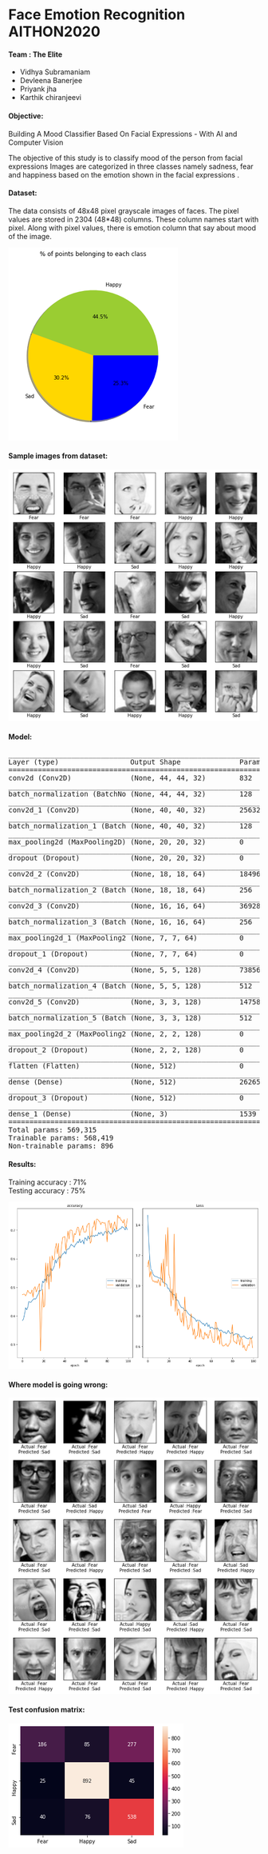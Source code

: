 # Face Emotion Recognition AITHON2020

#### Team : The Elite

- Vidhya Subramaniam
- Devleena Banerjee
- Priyank jha
- Karthik chiranjeevi

#### Objective:
Building A Mood Classifier Based On Facial Expressions - With AI and Computer Vision

The objective of this study is to classify mood of the person from facial expressions Images are categorized in three classes namely sadness, fear and happiness based on the emotion shown in the facial expressions .

#### Dataset:
The data consists of 48x48 pixel grayscale images of faces. The pixel values are stored in 2304 (48*48) columns. These column names start with pixel. Along with pixel values, there is emotion column that say about mood of the image.

![imbalance](assets/images/imbalance.png "imbalance")

#### Sample images from dataset:

![Samples](assets/images/sample.png "Sample images")


#### Model:
<pre>
_________________________________________________________________
Layer (type)                 Output Shape              Param #   
=================================================================
conv2d (Conv2D)              (None, 44, 44, 32)        832       
_________________________________________________________________
batch_normalization (BatchNo (None, 44, 44, 32)        128       
_________________________________________________________________
conv2d_1 (Conv2D)            (None, 40, 40, 32)        25632     
_________________________________________________________________
batch_normalization_1 (Batch (None, 40, 40, 32)        128       
_________________________________________________________________
max_pooling2d (MaxPooling2D) (None, 20, 20, 32)        0         
_________________________________________________________________
dropout (Dropout)            (None, 20, 20, 32)        0         
_________________________________________________________________
conv2d_2 (Conv2D)            (None, 18, 18, 64)        18496     
_________________________________________________________________
batch_normalization_2 (Batch (None, 18, 18, 64)        256       
_________________________________________________________________
conv2d_3 (Conv2D)            (None, 16, 16, 64)        36928     
_________________________________________________________________
batch_normalization_3 (Batch (None, 16, 16, 64)        256       
_________________________________________________________________
max_pooling2d_1 (MaxPooling2 (None, 7, 7, 64)          0         
_________________________________________________________________
dropout_1 (Dropout)          (None, 7, 7, 64)          0         
_________________________________________________________________
conv2d_4 (Conv2D)            (None, 5, 5, 128)         73856     
_________________________________________________________________
batch_normalization_4 (Batch (None, 5, 5, 128)         512       
_________________________________________________________________
conv2d_5 (Conv2D)            (None, 3, 3, 128)         147584    
_________________________________________________________________
batch_normalization_5 (Batch (None, 3, 3, 128)         512       
_________________________________________________________________
max_pooling2d_2 (MaxPooling2 (None, 2, 2, 128)         0         
_________________________________________________________________
dropout_2 (Dropout)          (None, 2, 2, 128)         0         
_________________________________________________________________
flatten (Flatten)            (None, 512)               0         
_________________________________________________________________
dense (Dense)                (None, 512)               262656    
_________________________________________________________________
dropout_3 (Dropout)          (None, 512)               0         
_________________________________________________________________
dense_1 (Dense)              (None, 3)                 1539      
=================================================================
Total params: 569,315
Trainable params: 568,419
Non-trainable params: 896</pre>

#### Results:
Training accuracy : 71%\
Testing accuracy  : 75%

![Results](assets/images/results.png "Results")


#### Where model is going wrong:

![wrong](assets/images/misclassified.png "Misclassified images")

#### Test confusion matrix:
![cfm](assets/images/cfm.png "Confusion matrix")